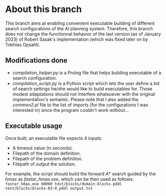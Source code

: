 # About this branch

This branch aims at enabling convenient executable building of different search configurations of the AI planning system. Therefore, this branch does not change the functionnal behavior of the last version (as of January 2023) of Robert Sasak's implementation (which was fixed later on by Tobhias Opsahl).

## Modifications done

- *compilation_helper.py* is a Prolog file that helps building executable of a search configuration.
- *compilation_script.py* is a Python script which lets the user define a list of search settings he/she would like to build executables for. 
Those modest adaptations should not interfere whatsoever with the original implementation's semantic. Please note that I also added the *common2.pl* file to the list of imports (for the configurations I was interested in) since the program couldn't work without...

## Executable usage

Once built, an executable file expects 4 inputs:
- A timeout value (in seconds).
- Filepath of the domain definition.
- Filepath of the problem definition.
- Filepath of output the solution.

For example, the script should build the forward *A** search guided by the *hmax* as *fastar_hmax.exe*, which can be then used as follows: `fastar_hmax.exe 60000 test/blocks/domain-blocks.pddl test/blocks/blocks-03-0.pddl output.txt`